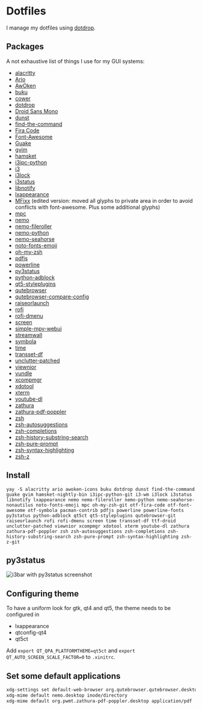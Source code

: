 # Dotfiles
I manage my dotfiles using [dotdrop](https://github.com/deadc0de6/dotdrop).

## Packages
A not exhaustive list of things I use for my GUI systems:
 - [alacritty](https://github.com/alacritty/alacritty)
 - [Ario](http://ario-player.sourceforge.net/)
 - [AwOken](https://alecive.deviantart.com/art/AwOken-163570862)
 - [buku](https://github.com/jarun/buku)
 - [cower](https://github.com/falconindy/cower)
 - [dotdrop](https://github.com/deadc0de6/dotdrop)
 - [Droid Sans Mono](http://www.droidfonts.com/)
 - [dunst](https://github.com/dunst-project/dunst)
 - [find-the-command](https://github.com/agura-lex/find-the-command)
 - [Fira Code](https://github.com/tonsky/FiraCode)
 - [Font-Awesome](https://github.com/FortAwesome/Font-Awesome)
 - [Guake](https://github.com/Guake/guake)
 - [gvim](http://www.vim.org/)
 - [hamsket](https://github.com/TheGoddessInari/hamsket)
 - [i3ipc-python](https://github.com/acrisci/i3ipc-python)
 - [i3](https://github.com/i3/i3)
 - [i3lock](https://github.com/i3/i3lock)
 - [i3status](https://github.com/i3/i3status)
 - [libnotify](https://developer.gnome.org/libnotify/)
 - [lxappearance](https://wiki.lxde.org/de/LXAppearance)
 - [MFixx](https://github.com/file-icons/MFixx) (edited version: moved all glyphs to private area in order to avoid conflicts with font-awesome. Plus some additional glyphs)
 - [mpc](https://github.com/MusicPlayerDaemon/mpc)
 - [nemo](https://github.com/linuxmint/nemo)
 - [nemo-fileroller](https://github.com/linuxmint/nemo-extensions/tree/master/nemo-fileroller)
 - [nemo-python](https://github.com/linuxmint/nemo-extensions/tree/master/nemo-python)
 - [nemo-seahorse](https://github.com/linuxmint/nemo-extensions/tree/master/nemo-seahorse)
 - [noto-fonts-emoji](https://www.google.com/get/noto/)
 - [oh-my-zsh](https://github.com/robbyrussell/oh-my-zsh)
 - [pdfjs](https://github.com/mozilla/pdf.js)
 - [powerline](https://github.com/powerline/powerline)
 - [py3status](https://github.com/ultrabug/py3status)
 - [python-adblock](https://github.com/ArniDagur/python-adblock)
 - [qt5-styleplugins](http://code.qt.io/cgit/qt/qtstyleplugins.git)
 - [qutebrowser](https://github.com/qutebrowser/qutebrowser)
 - [qutebrowser-compare-config](https://github.com/open-dynaMIX/qutebrowser-compare-config)
 - [raiseorlaunch](https://github.com/open-dynaMIX/raiseorlaunch)
 - [rofi](https://github.com/DaveDavenport/rofi)
 - [rofi-dmenu](https://aur.archlinux.org/packages/rofi-dmenu/)
 - [screen](https://www.gnu.org/software/screen/)
 - [simple-mpv-webui](https://github.com/open-dynaMIX/simple-mpv-webui)
 - [streamwall](https://github.com/open-dynaMIX/streamwall)
 - [symbola](https://dn-works.com/ufas/)
 - [time](https://directory.fsf.org/wiki/Time)
 - [transset-df](http://forchheimer.se/transset-df/)
 - [unclutter-patched](https://aur.archlinux.org/packages/unclutter-patched/)
 - [viewnior](https://siyanpanayotov.com/project/viewnior/)
 - [vundle](https://github.com/VundleVim/Vundle.vim)
 - [xcompmgr](https://cgit.freedesktop.org/xorg/app/xcompmgr/)
 - [xdotool](https://github.com/jordansissel/xdotool)
 - [xterm](https://invisible-island.net/xterm/xterm.html)
 - [youtube-dl](https://github.com/rg3/youtube-dl)
 - [zathura](https://github.com/pwmt/zathura)
 - [zathura-pdf-poppler](https://github.com/pwmt/zathura-pdf-poppler)
 - [zsh](https://www.zsh.org/)
 - [zsh-autosuggestions](https://github.com/zsh-users/zsh-autosuggestions)
 - [zsh-completions](https://github.com/zsh-users/zsh-completions)
 - [zsh-history-substring-search](https://github.com/zsh-users/zsh-history-substring-search)
 - [zsh-pure-prompt](https://github.com/sindresorhus/pure)
 - [zsh-syntax-highlighting](https://github.com/zsh-users/zsh-syntax-highlighting)
 - [zsh-z](https://github.com/agkozak/zsh-z/tree/e138de57cd59ed09c3d55ff544ff8f79d2dc4ac1)

## Install

``` shell
yay -S alacritty ario awoken-icons buku dotdrop dunst find-the-command guake gvim hamsket-nightly-bin i3ipc-python-git i3-wm i3lock i3status libnotify lxappearance nemo nemo-fileroller nemo-python nemo-seahorse-nonautilus noto-fonts-emoji mpc oh-my-zsh-git otf-fira-code otf-font-awesome otf-symbola pacman-contrib pdfjs powerline powerline-fonts py3status python-adblock qt5ct qt5-styleplugins qutebrowser-git raiseorlaunch rofi rofi-dmenu screen time transset-df ttf-droid unclutter-patched viewnior xcompmgr xdotool xterm youtube-dl zathura zathura-pdf-poppler zsh zsh-autosuggestions zsh-completions zsh-history-substring-search zsh-pure-prompt zsh-syntax-highlighting zsh-z-git
```

## py3status

![i3bar with py3status screenshot](screenshots/i3bar_py3status.png "i3bar with py3status screenshot")

## Configuring theme
To have a uniform look for gtk, qt4 and qt5, the theme needs to be configured in

 - lxappearance
 - qtconfig-qt4
 - qt5ct

Add `export QT_QPA_PLATFORMTHEME=qt5ct` and `export QT_AUTO_SCREEN_SCALE_FACTOR=0` to `.xinitrc`.

## Set some default applications
``` bash
xdg-settings set default-web-browser org.qutebrowser.qutebrowser.desktop
xdg-mime default nemo.desktop inode/directory
xdg-mime default org.pwmt.zathura-pdf-poppler.desktop application/pdf
```
